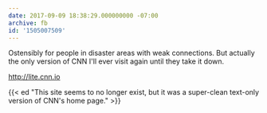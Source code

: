 ```yaml
---
date: 2017-09-09 18:38:29.000000000 -07:00
archive: fb
id: '1505007509'
---
```


Ostensibly for people in disaster areas with weak connections. But actually the only version of CNN I'll ever visit again until they take it down.

http://lite.cnn.io

{{< ed "This site seems to no longer exist, but it was a super-clean text-only version of CNN's home page." >}}